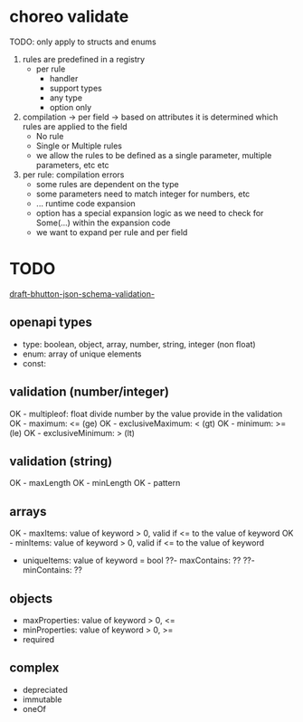 # choreo validate

TODO: only apply to structs and enums


1. rules are predefined in a registry 
    - per rule
        - handler
        - support types
        - any type
        - option only
2. compilation -> per field -> based on attributes it is determined which rules are applied to the field
    - No rule
    - Single or Multiple rules
    - we allow the rules to be defined as a single parameter, multiple parameters, etc etc
3. per rule:
    compilation errors
    - some rules are dependent on the type
    - some parameters need to match integer for numbers, etc
    - ...
    runtime code expansion
    - option has a special expansion logic as we need to check for Some(...) within the expansion code
    - we want to expand per rule and per field


# TODO

[draft-bhutton-json-schema-validation-](https://datatracker.ietf.org/doc/html/draft-bhutton-json-schema-validation-00)

## openapi types
- type: boolean, object, array, number, string, integer (non float)
- enum: array of unique elements
- const: 

## validation (number/integer)

OK - multipleof: float divide number by the value provide in the validation
OK - maximum: <= (ge)
OK - exclusiveMaximum: < (gt)
OK - minimum: >= (le)
OK - exclusiveMinimum: > (lt)

## validation (string)

OK - maxLength
OK - minLength
OK - pattern

## arrays

OK - maxItems: value of keyword > 0, valid if <= to the value of keyword
OK - minItems: value of keyword > 0, valid if <= to the value of keyword
- uniqueItems: value of keyword = bool
??- maxContains: ??
??- minContains: ??

## objects

- maxProperties: value of keyword > 0, <=
- minProperties: value of keyword > 0, >=
- required

## complex

- depreciated
- immutable
- oneOf